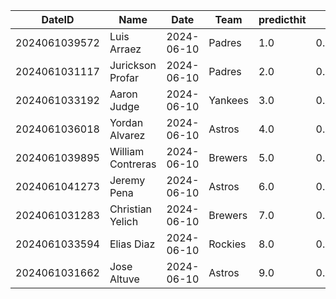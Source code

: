 DateID         |  Name               |  Date        |  Team     |  predicthit  |  predicthitproba     |  hitbool  |  Last7DaysAVG  |  Last15DaysAVG  |  Last30DaysAVG
---------------|---------------------|--------------|-----------|--------------|----------------------|-----------|----------------|-----------------|---------------
2024061039572  |  Luis Arraez        |  2024-06-10  |  Padres   |  1.0         |  0.6450379671294784  |  False    |  0.25          |  0.321          |  0.36
2024061031117  |  Jurickson Profar   |  2024-06-10  |  Padres   |  2.0         |  0.6205160535028008  |  False    |  0.32          |  0.314          |  0.327
2024061033192  |  Aaron Judge        |  2024-06-10  |  Yankees  |  3.0         |  0.6114998240621808  |  False    |  0.5           |  0.413          |  0.419
2024061036018  |  Yordan Alvarez     |  2024-06-10  |  Astros   |  4.0         |  0.6089281267458585  |  False    |  0.391         |  0.37           |  0.35
2024061039895  |  William Contreras  |  2024-06-10  |  Brewers  |  5.0         |  0.6059415841720693  |  False    |  0.227         |  0.218          |  0.266
2024061041273  |  Jeremy Pena        |  2024-06-10  |  Astros   |  6.0         |  0.605699401850046   |  False    |  0.348         |  0.231          |  0.25
2024061031283  |  Christian Yelich   |  2024-06-10  |  Brewers  |  7.0         |  0.6053482273179509  |  False    |  0.333         |  0.327          |  0.312
2024061033594  |  Elias Diaz         |  2024-06-10  |  Rockies  |  8.0         |  0.6039969893151031  |  False    |  0.333         |  0.283          |  0.284
2024061031662  |  Jose Altuve        |  2024-06-10  |  Astros   |  9.0         |  0.6035886194983773  |  False    |  0.357         |  0.31           |  0.259
